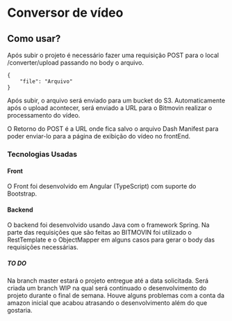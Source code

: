 # Conversor de vídeo

## Como usar?

Após subir o projeto é necessário fazer uma requisição POST para o local /converter/upload passando no body o arquivo. 


    {
        "file": "Arquivo"
    }


Após subir, o arquivo será enviado para um bucket do S3.
Automaticamente após o upload acontecer, será enviado a URL para o Bitmovin realizar o processamento do vídeo. 

O Retorno do POST é a URL onde fica salvo o arquivo Dash Manifest para poder enviar-lo para a página de exibição do vídeo no frontEnd. 

### Tecnologias Usadas

#### Front 
O Front foi desenvolvido em Angular (TypeScript) com suporte do Bootstrap. 

#### Backend
O backend foi desenvolvido usando Java com o framework Spring. 
Na parte das requisições que são feitas ao BITMOVIN foi utilizado o RestTemplate e o ObjectMapper em alguns casos para gerar o body das requisições necessárias. 


##### TO DO

Na branch master estará o projeto entregue até a data solicitada. 
Será criada um branch WIP na qual será continuado o desenvolvimento do projeto durante o final de semana. 
Houve alguns problemas com a conta da amazon inicial que acabou atrasando o desenvolvimento além do que gostaria.

  
